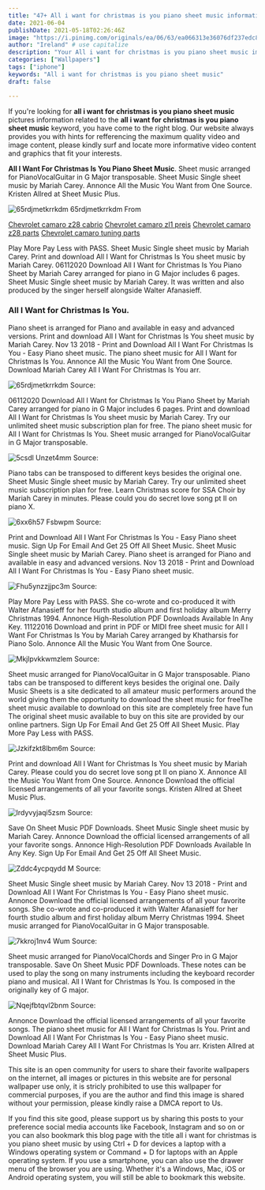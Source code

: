 ```yaml
---
title: "47+ All i want for christmas is you piano sheet music information"
date: 2021-06-04
publishDate: 2021-05-18T02:26:46Z
image: "https://i.pinimg.com/originals/ea/06/63/ea066313e36076df237edc83dc867fc1.png"
author: "Ireland" # use capitalize
description: "Your All i want for christmas is you piano sheet music images are ready. All i want for christmas is you piano sheet music are a topic that is being searched for and liked by netizens today. You can Download the All i want for christmas is you piano sheet music files here. Get all free photos."
categories: ["Wallpapers"]
tags: ["iphone"]
keywords: "All i want for christmas is you piano sheet music"
draft: false

---
```


If you're looking for **all i want for christmas is you piano sheet music** pictures information related to the **all i want for christmas is you piano sheet music** keyword, you have come to the right  blog.  Our website always  provides you with  hints  for refferencing  the maximum  quality video and image  content, please kindly surf and locate more informative video content and graphics  that fit your interests.

**All I Want For Christmas Is You Piano Sheet Music**. Sheet music arranged for PianoVocalGuitar in G Major transposable. Sheet Music Single sheet music by Mariah Carey. Annonce All the Music You Want from One Source. Kristen Allred at Sheet Music Plus.

![65rdjmetkrrkdm](https://i.pinimg.com/originals/3d/cf/4d/3dcf4d278aa6478fb6fb5a6a9416f40b.jpg "65rdjmetkrrkdm")
65rdjmetkrrkdm From 

[Chevrolet camaro z28 cabrio](/chevrolet-camaro-z28-cabrio/)
[Chevrolet camaro zl1 preis](/chevrolet-camaro-zl1-preis/)
[Chevrolet camaro z28 parts](/chevrolet-camaro-z28-parts/)
[Chevrolet camaro tuning parts](/chevrolet-camaro-tuning-parts/)

Play More Pay Less with PASS. Sheet Music Single sheet music by Mariah Carey. Print and download All I Want for Christmas Is You sheet music by Mariah Carey. 06112020 Download All I Want for Christmas Is You Piano Sheet by Mariah Carey arranged for piano in G Major includes 6 pages. Sheet Music Single sheet music by Mariah Carey. It was written and also produced by the singer herself alongside Walter Afanasieff.

### All I Want for Christmas Is You.

Piano sheet is arranged for Piano and available in easy and advanced versions. Print and download All I Want for Christmas Is You sheet music by Mariah Carey. Nov 13 2018 - Print and Download All I Want For Christmas Is You - Easy Piano sheet music. The piano sheet music for All I Want for Christmas Is You. Annonce All the Music You Want from One Source. Download Mariah Carey All I Want For Christmas Is You arr.


![65rdjmetkrrkdm](https://i.pinimg.com/originals/3d/cf/4d/3dcf4d278aa6478fb6fb5a6a9416f40b.jpg "65rdjmetkrrkdm")
Source: 

06112020 Download All I Want for Christmas Is You Piano Sheet by Mariah Carey arranged for piano in G Major includes 6 pages. Print and download All I Want for Christmas Is You sheet music by Mariah Carey. Try our unlimited sheet music subscription plan for free. The piano sheet music for All I Want for Christmas Is You. Sheet music arranged for PianoVocalGuitar in G Major transposable.

![5csdl Unzet4mm](https://i.pinimg.com/originals/f0/ce/e7/f0cee7608e4e27b927712972a24cda3e.png "5csdl Unzet4mm")
Source: 

Piano tabs can be transposed to different keys besides the original one. Sheet Music Single sheet music by Mariah Carey. Try our unlimited sheet music subscription plan for free. Learn Christmas score for SSA Choir by Mariah Carey in minutes. Please could you do secret love song pt II on piano X.

![6xx6h57 Fsbwpm](https://i.pinimg.com/originals/3c/dd/10/3cdd1057593529255067234015a25217.png "6xx6h57 Fsbwpm")
Source: 

Print and Download All I Want For Christmas Is You - Easy Piano sheet music. Sign Up For Email And Get 25 Off All Sheet Music. Sheet Music Single sheet music by Mariah Carey. Piano sheet is arranged for Piano and available in easy and advanced versions. Nov 13 2018 - Print and Download All I Want For Christmas Is You - Easy Piano sheet music.

![Fhu5ynzzjjpc3m](https://i.pinimg.com/originals/ae/86/e1/ae86e1fac2ce99db1055087f77001c44.png "Fhu5ynzzjjpc3m")
Source: 

Play More Pay Less with PASS. She co-wrote and co-produced it with Walter Afanasieff for her fourth studio album and first holiday album Merry Christmas 1994. Annonce High-Resolution PDF Downloads Available In Any Key. 11122016 Download and print in PDF or MIDI free sheet music for All I Want For Christmas Is You by Mariah Carey arranged by Khatharsis for Piano Solo. Annonce All the Music You Want from One Source.

![Mkjlpvkkwmzlem](https://i.pinimg.com/originals/af/52/70/af52706c1fecc195ed1dc049181664c6.png "Mkjlpvkkwmzlem")
Source: 

Sheet music arranged for PianoVocalGuitar in G Major transposable. Piano tabs can be transposed to different keys besides the original one. Daily Music Sheets is a site dedicated to all amateur music performers around the world giving them the opportunity to download the sheet music for freeThe sheet music available to download on this site are completely free have fun The original sheet music available to buy on this site are provided by our online partners. Sign Up For Email And Get 25 Off All Sheet Music. Play More Pay Less with PASS.

![Jzkifzkt8lbm6m](https://i.pinimg.com/originals/6b/5e/cf/6b5ecf5ff6c32f5090a582f823761247.jpg "Jzkifzkt8lbm6m")
Source: 

Print and download All I Want for Christmas Is You sheet music by Mariah Carey. Please could you do secret love song pt II on piano X. Annonce All the Music You Want from One Source. Annonce Download the official licensed arrangements of all your favorite songs. Kristen Allred at Sheet Music Plus.

![Irdyvyjaqi5zsm](https://i.pinimg.com/originals/49/6a/31/496a3127a8ee329c2c8f24a936dd915e.png "Irdyvyjaqi5zsm")
Source: 

Save On Sheet Music PDF Downloads. Sheet Music Single sheet music by Mariah Carey. Annonce Download the official licensed arrangements of all your favorite songs. Annonce High-Resolution PDF Downloads Available In Any Key. Sign Up For Email And Get 25 Off All Sheet Music.

![Zddc4ycpqydd M](https://i.pinimg.com/originals/c7/77/c7/c777c7fd4dfe6bc6c72f89d07d66292b.png "Zddc4ycpqydd M")
Source: 

Sheet Music Single sheet music by Mariah Carey. Nov 13 2018 - Print and Download All I Want For Christmas Is You - Easy Piano sheet music. Annonce Download the official licensed arrangements of all your favorite songs. She co-wrote and co-produced it with Walter Afanasieff for her fourth studio album and first holiday album Merry Christmas 1994. Sheet music arranged for PianoVocalGuitar in G Major transposable.

![7kkroj1nv4 Wum](https://i.pinimg.com/originals/dd/fd/28/ddfd28d623399e0c10968f648cdf5d98.png "7kkroj1nv4 Wum")
Source: 

Sheet music arranged for PianoVocalChords and Singer Pro in G Major transposable. Save On Sheet Music PDF Downloads. These notes can be used to play the song on many instruments including the keyboard recorder piano and musical. All I Want for Christmas Is You. Is composed in the originally key of G major.

![Nqejfbtqvl2bnm](https://i.pinimg.com/originals/ea/06/63/ea066313e36076df237edc83dc867fc1.png "Nqejfbtqvl2bnm")
Source: 

Annonce Download the official licensed arrangements of all your favorite songs. The piano sheet music for All I Want for Christmas Is You. Print and Download All I Want For Christmas Is You - Easy Piano sheet music. Download Mariah Carey All I Want For Christmas Is You arr. Kristen Allred at Sheet Music Plus.

This site is an open community for users to share their favorite wallpapers on the internet, all images or pictures in this website are for personal wallpaper use only, it is stricly prohibited to use this wallpaper for commercial purposes, if you are the author and find this image is shared without your permission, please kindly raise a DMCA report to Us.

If you find this site good, please support us by sharing this posts to your preference social media accounts like Facebook, Instagram and so on or you can also bookmark this blog page with the title all i want for christmas is you piano sheet music by using Ctrl + D for devices a laptop with a Windows operating system or Command + D for laptops with an Apple operating system. If you use a smartphone, you can also use the drawer menu of the browser you are using. Whether it's a Windows, Mac, iOS or Android operating system, you will still be able to bookmark this website.
